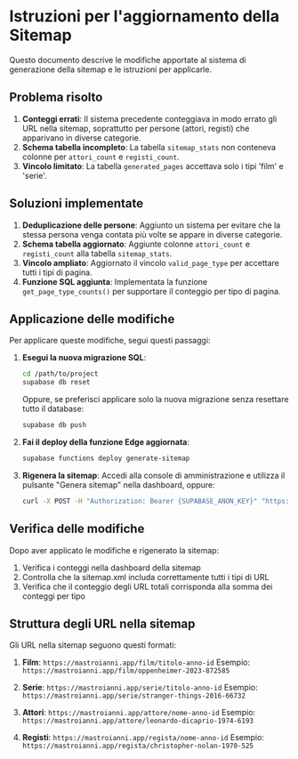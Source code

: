 # Istruzioni per l'aggiornamento della Sitemap

Questo documento descrive le modifiche apportate al sistema di generazione della sitemap e le istruzioni per applicarle.

## Problema risolto

1. **Conteggi errati**: Il sistema precedente conteggiava in modo errato gli URL nella sitemap, soprattutto per persone (attori, registi) che apparivano in diverse categorie.
2. **Schema tabella incompleto**: La tabella `sitemap_stats` non conteneva colonne per `attori_count` e `registi_count`.
3. **Vincolo limitato**: La tabella `generated_pages` accettava solo i tipi 'film' e 'serie'.

## Soluzioni implementate

1. **Deduplicazione delle persone**: Aggiunto un sistema per evitare che la stessa persona venga contata più volte se appare in diverse categorie.
2. **Schema tabella aggiornato**: Aggiunte colonne `attori_count` e `registi_count` alla tabella `sitemap_stats`.
3. **Vincolo ampliato**: Aggiornato il vincolo `valid_page_type` per accettare tutti i tipi di pagina.
4. **Funzione SQL aggiunta**: Implementata la funzione `get_page_type_counts()` per supportare il conteggio per tipo di pagina.

## Applicazione delle modifiche

Per applicare queste modifiche, segui questi passaggi:

1. **Esegui la nuova migrazione SQL**:
   ```bash
   cd /path/to/project
   supabase db reset
   ```
   Oppure, se preferisci applicare solo la nuova migrazione senza resettare tutto il database:
   ```bash
   supabase db push
   ```

2. **Fai il deploy della funzione Edge aggiornata**:
   ```bash
   supabase functions deploy generate-sitemap
   ```

3. **Rigenera la sitemap**:
   Accedi alla console di amministrazione e utilizza il pulsante "Genera sitemap" nella dashboard, oppure:
   ```bash
   curl -X POST -H "Authorization: Bearer {SUPABASE_ANON_KEY}" "https://{PROJECT_REF}.supabase.co/functions/v1/generate-sitemap"
   ```

## Verifica delle modifiche

Dopo aver applicato le modifiche e rigenerato la sitemap:

1. Verifica i conteggi nella dashboard della sitemap
2. Controlla che la sitemap.xml includa correttamente tutti i tipi di URL
3. Verifica che il conteggio degli URL totali corrisponda alla somma dei conteggi per tipo

## Struttura degli URL nella sitemap

Gli URL nella sitemap seguono questi formati:

1. **Film**: `https://mastroianni.app/film/titolo-anno-id`
   Esempio: `https://mastroianni.app/film/oppenheimer-2023-872585`

2. **Serie**: `https://mastroianni.app/serie/titolo-anno-id`
   Esempio: `https://mastroianni.app/serie/stranger-things-2016-66732`

3. **Attori**: `https://mastroianni.app/attore/nome-anno-id`
   Esempio: `https://mastroianni.app/attore/leonardo-dicaprio-1974-6193`

4. **Registi**: `https://mastroianni.app/regista/nome-anno-id`
   Esempio: `https://mastroianni.app/regista/christopher-nolan-1970-525`